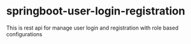 # springboot-user-login-registration
This is rest api for manage user login and registration with role based configurations 
